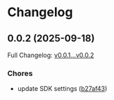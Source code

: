 # Changelog

## 0.0.2 (2025-09-18)

Full Changelog: [v0.0.1...v0.0.2](https://github.com/Alchemyst-ai/alchemyst-sdk/compare/v0.0.1...v0.0.2)

### Chores

* update SDK settings ([b27af43](https://github.com/Alchemyst-ai/alchemyst-sdk/commit/b27af431c322948b547f1cb1b06b4d84bdca89b7))
